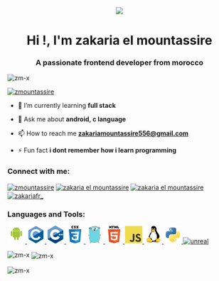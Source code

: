 <!--
**zm-x/zm-x** is a ✨ _special_ ✨ repository because its `README.md` (this file) appears on your GitHub profile.

Here are some ideas to get you started:

- 🔭 I’m currently working on ...
- 🌱 I’m currently learning ...
- 👯 I’m looking to collaborate on ...
- 🤔 I’m looking for help with ...
- 💬 Ask me about ...
- 📫 How to reach me: ...
- 😄 Pronouns: ...
- ⚡ Fun fact: ...
-->
<p align="center">
<a href="https://profile.intra.42.fr/users/zael-mou">
<img src="/zael-mou/badge42/raw/main/example/greenbinary.svg">
</p>
</a>

<h1 align="center">Hi !, I'm zakaria el mountassire</h1>
<h3 align="center">A passionate frontend developer from morocco</h3>

<p align="left"> <img src="https://komarev.com/ghpvc/?username=zm-x&label=Profile%20views&color=0e75b6&style=flat" alt="zm-x" /> </p>

<p align="left"> <a href="https://twitter.com/zmountassire" target="blank"><img src="https://img.shields.io/twitter/follow/zmountassire?logo=twitter&style=for-the-badge" alt="zmountassire" /></a> </p>

- 🌱 I’m currently learning **full stack**

- 💬 Ask me about **android, c language**

- 📫 How to reach me **zakariamountassire556@gmail.com**

- ⚡ Fun fact **i dont remember how i learn programming**

<h3 align="left">Connect with me:</h3>
<p align="left">
<a href="https://twitter.com/zmountassire" target="blank"><img align="center" src="https://raw.githubusercontent.com/rahuldkjain/github-profile-readme-generator/master/src/images/icons/Social/twitter.svg" alt="zmountassire" height="30" width="40" /></a>
<a href="https://linkedin.com/in/zakaria el mountassire" target="blank"><img align="center" src="https://raw.githubusercontent.com/rahuldkjain/github-profile-readme-generator/master/src/images/icons/Social/linked-in-alt.svg" alt="zakaria el mountassire" height="30" width="40" /></a>
<a href="https://fb.com/https://www.facebook.com/profile.php?id=100088192165294" target="blank"><img align="center" src="https://raw.githubusercontent.com/rahuldkjain/github-profile-readme-generator/master/src/images/icons/Social/facebook.svg" alt="zakaria el mountassire" height="30" width="40" /></a>
<a href="https://instagram.com/_zakariafr" target="blank"><img align="center" src="https://raw.githubusercontent.com/rahuldkjain/github-profile-readme-generator/master/src/images/icons/Social/instagram.svg" alt="zakariafr_" height="30" width="40" /></a>
</p>

<h3 align="left">Languages and Tools:</h3>
<p align="left"> <a href="https://developer.android.com" target="_blank" rel="noreferrer"> <img src="https://raw.githubusercontent.com/devicons/devicon/master/icons/android/android-original-wordmark.svg" alt="android" width="40" height="40"/> </a> <a href="https://www.cprogramming.com/" target="_blank" rel="noreferrer"> <img src="https://raw.githubusercontent.com/devicons/devicon/master/icons/c/c-original.svg" alt="c" width="40" height="40"/> </a> <a href="https://www.w3schools.com/cpp/" target="_blank" rel="noreferrer"> <img src="https://raw.githubusercontent.com/devicons/devicon/master/icons/cplusplus/cplusplus-original.svg" alt="cplusplus" width="40" height="40"/> </a> <a href="https://www.w3schools.com/css/" target="_blank" rel="noreferrer"> <img src="https://raw.githubusercontent.com/devicons/devicon/master/icons/css3/css3-original-wordmark.svg" alt="css3" width="40" height="40"/> </a> <a href="https://golang.org" target="_blank" rel="noreferrer"> <img src="https://raw.githubusercontent.com/devicons/devicon/master/icons/go/go-original.svg" alt="go" width="40" height="40"/> </a> <a href="https://www.w3.org/html/" target="_blank" rel="noreferrer"> <img src="https://raw.githubusercontent.com/devicons/devicon/master/icons/html5/html5-original-wordmark.svg" alt="html5" width="40" height="40"/> </a> <a href="https://developer.mozilla.org/en-US/docs/Web/JavaScript" target="_blank" rel="noreferrer"> <img src="https://raw.githubusercontent.com/devicons/devicon/master/icons/javascript/javascript-original.svg" alt="javascript" width="40" height="40"/> </a> <a href="https://www.linux.org/" target="_blank" rel="noreferrer"> <img src="https://raw.githubusercontent.com/devicons/devicon/master/icons/linux/linux-original.svg" alt="linux" width="40" height="40"/> </a> <a href="https://www.python.org" target="_blank" rel="noreferrer"> <img src="https://raw.githubusercontent.com/devicons/devicon/master/icons/python/python-original.svg" alt="python" width="40" height="40"/> </a> <a href="https://unrealengine.com/" target="_blank" rel="noreferrer"> <img src="https://raw.githubusercontent.com/kenangundogan/fontisto/036b7eca71aab1bef8e6a0518f7329f13ed62f6b/icons/svg/brand/unreal-engine.svg" alt="unreal" width="40" height="40"/> </a> </p>

<p><img align="left" src="https://github-readme-stats.vercel.app/api/top-langs?username=zm-x&show_icons=true&locale=en&layout=compact" alt="zm-x" /></p>

<p>&nbsp;<img align="center" src="https://github-readme-stats.vercel.app/api?username=zm-x&show_icons=true&locale=en" alt="zm-x" /></p>

<p><img align="center" src="https://github-readme-streak-stats.herokuapp.com/?user=zm-x&" alt="zm-x" /></p>
